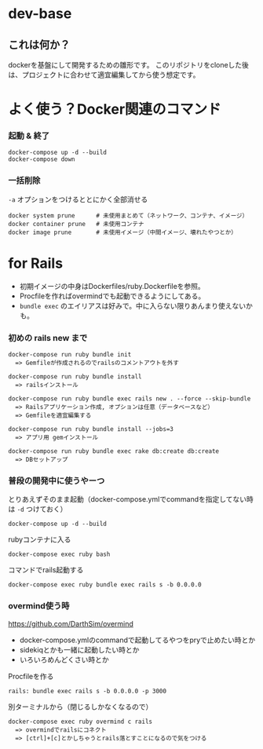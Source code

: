 # dev-base

## これは何か？

dockerを基盤にして開発するための雛形です。
このリポジトリをcloneした後は、プロジェクトに合わせて適宜編集してから使う想定です。

# よく使う？Docker関連のコマンド

### 起動 & 終了

```
docker-compose up -d --build
docker-compose down
```

### 一括削除

`-a` オプションをつけるととにかく全部消せる

```
docker system prune      # 未使用まとめて（ネットワーク、コンテナ、イメージ）
docker container prune   # 未使用コンテナ
docker image prune       # 未使用イメージ（中間イメージ、壊れたやつとか）
```

# for Rails

* 初期イメージの中身はDockerfiles/ruby.Dockerfileを参照。
* Procfileを作ればovermindでも起動できるようにしてある。
* `bundle exec` のエイリアスは好みで。中に入らない限りあんまり使えないかも。

### 初めの rails new まで

```
docker-compose run ruby bundle init
  => Gemfileが作成されるのでrailsのコメントアウトを外す

docker-compose run ruby bundle install
  => railsインストール

docker-compose run ruby bundle exec rails new . --force --skip-bundle
  => Railsアプリケーション作成, オプションは任意（データベースなど）
  => Gemfileを適宜編集する

docker-compose run ruby bundle install --jobs=3
  => アプリ用 gemインストール

docker-compose run ruby bundle exec rake db:create db:create
  => DBセットアップ
```

### 普段の開発中に使うやーつ

とりあえずそのまま起動（docker-compose.ymlでcommandを指定してない時は `-d` つけておく）
```
docker-compose up -d --build
```

rubyコンテナに入る
```
docker-compose exec ruby bash
```

コマンドでrails起動する
```
docker-compose exec ruby bundle exec rails s -b 0.0.0.0
```


### overmind使う時

https://github.com/DarthSim/overmind

* docker-compose.ymlのcommandで起動してるやつをpryで止めたい時とか
* sidekiqとかも一緒に起動したい時とか
* いろいろめんどくさい時とか

Procfileを作る
```
rails: bundle exec rails s -b 0.0.0.0 -p 3000
```

別ターミナルから（閉じるしかなくなるので）
```
docker-compose exec ruby overmind c rails
  => overmindでrailsにコネクト
  => [ctrl]+[c]とかしちゃうとrails落とすことになるので気をつける
```
